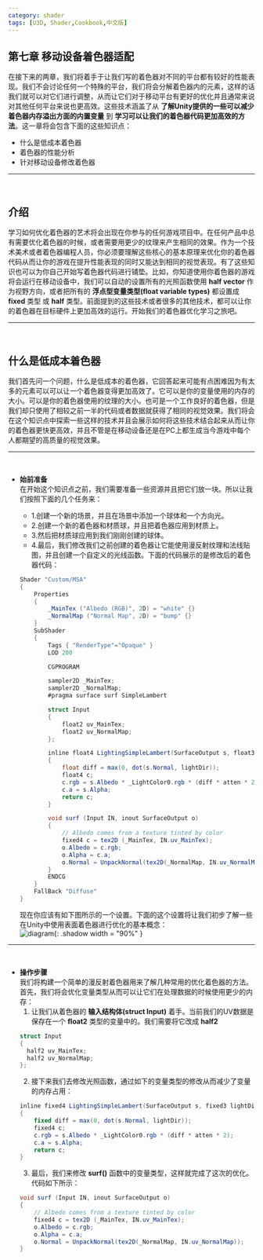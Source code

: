 ```yaml
---
category: shader
tags: [U3D, Shader,Cookbook,中文版]
---
```


## 第七章 移动设备着色器适配   
在接下来的两章，我们将着手于让我们写的着色器对不同的平台都有较好的性能表现。我们不会讨论任何一个特殊的平台，我们将会分解着色器内的元素，这样的话我们就可以对它们进行调整，从而让它们对于移动平台有更好的优化并且通常来说对其他任何平台来说也更高效。这些技术涵盖了从 **了解Unity提供的一些可以减少着色器内存溢出方面的内置变量** 到 **学习可以让我们的着色器代码更加高效的方法**。这一章将会包含下面的这些知识点：   
- 什么是低成本着色器
- 着色器的性能分析
- 针对移动设备修改着色器


*** 
<br>

## 介绍   
学习如何优化着色器的艺术将会出现在你参与的任何游戏项目中。在任何产品中总有需要优化着色器的时候，或者需要用更少的纹理来产生相同的效果。作为一个技术美术或者着色器编程人员，你必须要理解这些核心的基本原理来优化你的着色器代码从而让你的游戏在提升性能表现的同时又能达到相同的视觉表现。有了这些知识也可以为你自己开始写着色器代码进行铺垫。比如，你知道使用你着色器的游戏将会运行在移动设备中，我们可以自动的设置所有的光照函数使用 **half vector** 作为视野方向，或者把所有的 **浮点型变量类型(float variable types)** 都设置成 **fixed** 类型 或 **half** 类型。前面提到的这些技术或者很多的其他技术，都可以让你的着色器在目标硬件上更加高效的运行。开始我们的着色器优化学习之旅吧。   

*** 
<br>

## 什么是低成本着色器   
我们首先问一个问题，什么是低成本的着色器，它回答起来可能有点困难因为有太多的元素可以可以让一个着色器变得更加高效了。它可以是你的变量使用的内存的大小。可以是你的着色器使用的纹理的大小。也可是一个工作良好的着色器，但是我们却只使用了相较之前一半的代码或者数据就获得了相同的视觉效果。我们将会在这个知识点中探索一些这样的技术并且会展示如何将这些技术结合起来从而让你的着色器更快更高效，并且不管是在移动设备还是在PC上都生成当今游戏中每个人都期望的高质量的视觉效果。


***
<br>

- **始前准备**   
  在开始这个知识点之前，我们需要准备一些资源并且把它们放一块。所以让我们按照下面的几个任务来：
  - 1.创建一个新的场景，并且在场景中添加一个球体和一个方向光。
  - 2.创建一个新的着色器和材质球，并且把着色器应用到材质上。
  - 3.然后把材质球应用到我们刚刚创建的球体。
  - 4.最后，我们修改我们之前创建的着色器让它能使用漫反射纹理和法线贴图，并且创建一个自定义的光线函数。下面的代码展示的是修改后的着色器代码：   
  
  ``` c#
  Shader "Custom/MSA"
  {
      Properties
      {
          _MainTex ("Albedo (RGB)", 2D) = "white" {}
          _NormalMap ("Normal Map", 2D) = "bump" {}
      }
      SubShader
      {
          Tags { "RenderType"="Opaque" }
          LOD 200

          CGPROGRAM

          sampler2D _MainTex;
          sampler2D _NormalMap;
          #pragma surface surf SimpleLambert

          struct Input
          {
              float2 uv_MainTex;
              float2 uv_NormalMap;
          };

          inline float4 LightingSimpleLambert(SurfaceOutput s, float3 lightDir, float atten)
          {
              float diff = max(0, dot(s.Normal, lightDir));
              float4 c;
              c.rgb = s.Albedo * _LightColor0.rgb * (diff * atten * 2);
              c.a = s.Alpha;
              return c;
          }

          void surf (Input IN, inout SurfaceOutput o)
          {
              // Albedo comes from a texture tinted by color
              fixed4 c = tex2D (_MainTex, IN.uv_MainTex);
              o.Albedo = c.rgb;
              o.Alpha = c.a;
              o.Normal = UnpackNormal(tex2D(_NormalMap, IN.uv_NormalMap));
          }
          ENDCG
      }
      FallBack "Diffuse"
  }
  ```   
  现在你应该有如下图所示的一个设置。下面的这个设置将让我们初步了解一些在Unity中使用表面着色器进行优化的基本概念：   
  ![diagram](https://linkliu.github.io/game-tech-post/assets/img/shader_book/diagram73.png){:  .shadow width = "90%" }

***
<br>

- **操作步骤**   
  我们将构建一个简单的漫反射着色器用来了解几种常用的优化着色器的方法。   
  首先，我们将会优化变量类型从而可以让它们在处理数据的时候使用更少的内存：   
  1. 让我们从着色器的 **输入结构体(struct Input)** 着手。当前我们的UV数据是保存在一个 **float2** 类型的变量中的。我们需要将它改成 **half2**   
  ``` c#
  struct Input
  {
    half2 uv_MainTex;
    half2 uv_NormalMap;
  };
  ```   
  2. 接下来我们去修改光照函数，通过如下的变量类型的修改从而减少了变量的内存占用：   
  ``` c#
  inline fixed4 LightingSimpleLambert(SurfaceOutput s, fixed3 lightDir, fixed atten)
  {
      fixed diff = max(0, dot(s.Normal, lightDir));
      fixed4 c;
      c.rgb = s.Albedo * _LightColor0.rgb * (diff * atten * 2);
      c.a = s.Alpha;
      return c;
  }
  ```
  3. 最后，我们来修改 **surf()** 函数中的变量类型，这样就完成了这次的优化。代码如下所示：   
  ``` c#
  void surf (Input IN, inout SurfaceOutput o)
  {
      // Albedo comes from a texture tinted by color
      fixed4 c = tex2D (_MainTex, IN.uv_MainTex);
      o.Albedo = c.rgb;
      o.Alpha = c.a;
      o.Normal = UnpackNormal(tex2D(_NormalMap, IN.uv_NormalMap));
  }
  ```